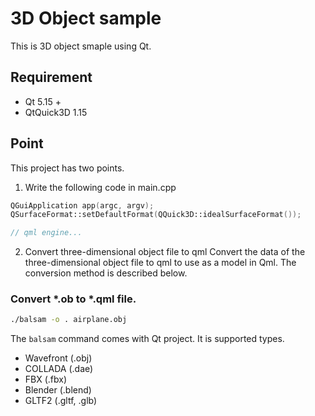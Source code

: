 # 3D Object sample
This is 3D object smaple using Qt.

## Requirement

- Qt 5.15 +
- QtQuick3D 1.15

## Point
This project has two points.

1. Write the following code in main.cpp
```cpp
QGuiApplication app(argc, argv);
QSurfaceFormat::setDefaultFormat(QQuick3D::idealSurfaceFormat());

// qml engine...
```


2. Convert three-dimensional object file to qml
Convert the data of the three-dimensional object file to qml to use as a model in Qml.
The conversion method is described below.

### Convert *.ob to *.qml file.
```sh
./balsam -o . airplane.obj
```

The `balsam` command comes with Qt project.
It is supported types.
- Wavefront (.obj)
- COLLADA (.dae)
- FBX (.fbx)
- Blender (.blend)
- GLTF2 (.gltf, .glb)



